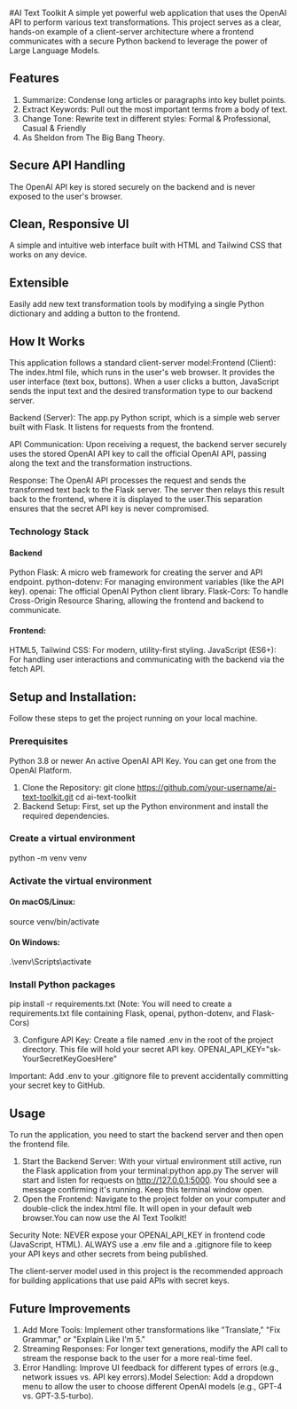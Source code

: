 #AI Text Toolkit
A simple yet powerful web application that uses the OpenAI API to perform various text transformations. This project serves as a clear, hands-on example of a client-server architecture where a frontend communicates with a secure Python backend to leverage the power of Large Language Models.

## Features
1. Summarize: Condense long articles or paragraphs into key bullet points.
2. Extract Keywords: Pull out the most important terms from a body of text.
3. Change Tone: Rewrite text in different styles: Formal & Professional, Casual & Friendly
4. As Sheldon from The Big Bang Theory.

## Secure API Handling
The OpenAI API key is stored securely on the backend and is never exposed to the user's browser.

## Clean, Responsive UI
A simple and intuitive web interface built with HTML and Tailwind CSS that works on any device.

## Extensible
Easily add new text transformation tools by modifying a single Python dictionary and adding a button to the frontend.

## How It Works
This application follows a standard client-server model:Frontend (Client): The index.html file, which runs in the user's web browser. It provides the user interface (text box, buttons). When a user clicks a button, JavaScript sends the input text and the desired transformation type to our backend server.

Backend (Server): The app.py Python script, which is a simple web server built with Flask. It listens for requests from the frontend.

API Communication: Upon receiving a request, the backend server securely uses the stored OpenAI API key to call the official OpenAI API, passing along the text and the transformation instructions.

Response: The OpenAI API processes the request and sends the transformed text back to the Flask server. The server then relays this result back to the frontend, where it is displayed to the user.This separation ensures that the secret API key is never compromised.

### Technology Stack
#### Backend
Python Flask: A micro web framework for creating the server and API endpoint.
python-dotenv: For managing environment variables (like the API key).
openai: The official OpenAI Python client library.
Flask-Cors: To handle Cross-Origin Resource Sharing, allowing the frontend and backend to communicate.

#### Frontend:
HTML5, Tailwind CSS: For modern, utility-first styling.
JavaScript (ES6+): For handling user interactions and communicating with the backend via the fetch API.

## Setup and Installation:
Follow these steps to get the project running on your local machine.

### Prerequisites
Python 3.8 or newer
An active OpenAI API Key. You can get one from the OpenAI Platform.

1. Clone the Repository: git clone https://github.com/your-username/ai-text-toolkit.git
cd ai-text-toolkit
2. Backend Setup: First, set up the Python environment and install the required dependencies.

### Create a virtual environment
python -m venv venv

### Activate the virtual environment
#### On macOS/Linux:
source venv/bin/activate
#### On Windows:
.\venv\Scripts\activate

### Install Python packages
pip install -r requirements.txt
(Note: You will need to create a requirements.txt file containing Flask, openai, python-dotenv, and Flask-Cors)

3. Configure API Key: Create a file named .env in the root of the project directory. This file will hold your secret API key. OPENAI_API_KEY="sk-YourSecretKeyGoesHere"

Important: Add .env to your .gitignore file to prevent accidentally committing your secret key to GitHub.

## Usage
To run the application, you need to start the backend server and then open the frontend file.
1. Start the Backend Server: With your virtual environment still active, run the Flask application from your terminal:python app.py
The server will start and listen for requests on http://127.0.0.1:5000. You should see a message confirming it's running. Keep this terminal window open.
2. Open the Frontend: Navigate to the project folder on your computer and double-click the index.html file. It will open in your default web browser.You can now use the AI Text Toolkit!

Security Note: NEVER expose your OPENAI_API_KEY in frontend code (JavaScript, HTML). ALWAYS use a .env file and a .gitignore file to keep your API keys and other secrets from being published. 

The client-server model used in this project is the recommended approach for building applications that use paid APIs with secret keys.

## Future Improvements
1. Add More Tools: Implement other transformations like "Translate," "Fix Grammar," or "Explain Like I'm 5."
2. Streaming Responses: For longer text generations, modify the API call to stream the response back to the user for a more real-time feel.
3. Error Handling: Improve UI feedback for different types of errors (e.g., network issues vs. API key errors).Model Selection: Add a dropdown menu to allow the user to choose different OpenAI models (e.g., GPT-4 vs. GPT-3.5-turbo).
